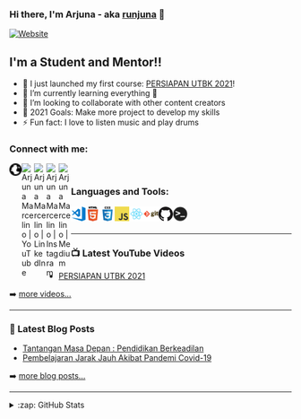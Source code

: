 ### Hi there, I'm Arjuna - aka [runjuna][website] 👋

[![Website](https://img.shields.io/website?label=arjunamarcelino.github.io/profil/.com&style=for-the-badge&url=https%3A%2F%2Fcodestackr.com)](https://arjunamarcelino.github.io/profil/)

## I'm a Student and Mentor!!

- 🔭 I just launched my first course: [PERSIAPAN UTBK 2021][youtube]!
- 🌱 I’m currently learning everything 🤣
- 👯 I’m looking to collaborate with other content creators
- 🥅 2021 Goals: Make more project to develop my skills
- ⚡ Fun fact: I love to listen music and play drums


### Connect with me:

[<img align="left" alt="arjunamarcelino.github.io/profil/" width="22px" src="https://raw.githubusercontent.com/iconic/open-iconic/master/svg/globe.svg" />][website]
[<img align="left" alt="Arjuna Marcelino | YouTube" width="22px" src="https://cdn.jsdelivr.net/npm/simple-icons@v3/icons/youtube.svg" />][youtube]
[<img align="left" alt="Arjuna Marcelino | LinkedIn" width="22px" src="https://cdn.jsdelivr.net/npm/simple-icons@v3/icons/linkedin.svg" />][linkedin]
[<img align="left" alt="Arjuna Marcelino | Instagram" width="22px" src="https://cdn.jsdelivr.net/npm/simple-icons@v3/icons/instagram.svg" />][instagram]
[<img align="left" alt="Arjuna Marcelino | Medium" width="22px" src="https://cdn.jsdelivr.net/npm/simple-icons@v3/icons/medium.svg" />][medium]

<br />

### Languages and Tools:

<img align="left" alt="Visual Studio Code" width="26px" src="https://raw.githubusercontent.com/github/explore/80688e429a7d4ef2fca1e82350fe8e3517d3494d/topics/visual-studio-code/visual-studio-code.png" />
<img align="left" alt="HTML5" width="26px" src="https://raw.githubusercontent.com/github/explore/80688e429a7d4ef2fca1e82350fe8e3517d3494d/topics/html/html.png" />
<img align="left" alt="CSS3" width="26px" src="https://raw.githubusercontent.com/github/explore/80688e429a7d4ef2fca1e82350fe8e3517d3494d/topics/css/css.png" />
<img align="left" alt="JavaScript" width="26px" src="https://raw.githubusercontent.com/github/explore/80688e429a7d4ef2fca1e82350fe8e3517d3494d/topics/javascript/javascript.png" />
<img align="left" alt="React" width="26px" src="https://raw.githubusercontent.com/github/explore/80688e429a7d4ef2fca1e82350fe8e3517d3494d/topics/react/react.png" />
<img align="left" alt="Git" width="26px" src="https://raw.githubusercontent.com/github/explore/80688e429a7d4ef2fca1e82350fe8e3517d3494d/topics/git/git.png" />
<img align="left" alt="GitHub" width="26px" src="https://raw.githubusercontent.com/github/explore/78df643247d429f6cc873026c0622819ad797942/topics/github/github.png" />
<img align="left" alt="Terminal" width="26px" src="https://raw.githubusercontent.com/github/explore/80688e429a7d4ef2fca1e82350fe8e3517d3494d/topics/terminal/terminal.png" />

<br />
<br />

---

### 📺 Latest YouTube Videos

<!-- YOUTUBE:START -->
- [PERSIAPAN UTBK 2021](https://youtu.be/a1mIkIktTWw)

<!-- YOUTUBE:END -->

➡️ [more videos...](https://www.youtube.com/channel/UC7d07lTaF0UB5aXa03CElHA)

---

### 📕 Latest Blog Posts

<!-- BLOG-POST-LIST:START -->
- [Tantangan Masa Depan : Pendidikan Berkeadilan](https://medium.com/@arjunamarcelino/tantangan-masa-depan-pendidikan-berkeadilan-e1e6ade3d5f6)
- [Pembelajaran Jarak Jauh Akibat Pandemi Covid-19](https://medium.com/@arjunamarcelino/pembelajaran-jarak-jauh-akibat-pandemi-covid-19-fa7a90574c2e)

<!-- BLOG-POST-LIST:END -->

➡️ [more blog posts...](https://medium.com/@arjunamarcelino)

---


<details>
  <summary>:zap: GitHub Stats</summary>

  <img align="left" alt="arjunamarcelino's GitHub Stats" src="https://github-readme-stats.codestackr.vercel.app/api?username=arjunamarcelino&show_icons=true&hide_border=true" />

</details>

[website]: https://arjunamarcelino.github.io/profil/
[youtube]: https://www.youtube.com/channel/UC7d07lTaF0UB5aXa03CElHA
[instagram]: https://instagram.com/arjuna_marcelino
[linkedin]: https://www.linkedin.com/in/arjuna-marcelino-052833178/
[medium]: https://medium.com/@arjunamarcelino
